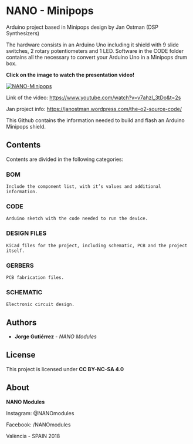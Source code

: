 # NANO - Minipops

Arduino project based in Minipops design by Jan Ostman (DSP Synthesizers) 

The hardware consists in an Arduino Uno including it shield with 9 slide switches, 2 rotary potentiometers and 1 LED. 
Software in the CODE folder contains all the necessary to convert your Arduino Uno in a Minipops drum box.

**Click on the image to watch the presentation video!**

[![NANO-Minipops](https://i.imgur.com/2D7elDDl.png)](https://www.youtube.com/watch?v=v7ahzl_3tDo&t=2s "NANO Minipops Presentation")

Link of the video: https://www.youtube.com/watch?v=v7ahzl_3tDo&t=2s
	
Jan project info: https://janostman.wordpress.com/the-o2-source-code/

This Github contains the information needed to build and flash an Arduino Minipops shield.

## Contents

Contents are divided in the following categories:

### BOM

```
Include the component list, with it’s values and additional information.
```

### CODE

```
Arduino sketch with the code needed to run the device.
```

### DESIGN FILES

```
KiCad files for the project, including schematic, PCB and the project itself.
```

### GERBERS

```
PCB fabrication files.
```

### SCHEMATIC

```
Electronic circuit design.
```

## Authors

* **Jorge Gutiérrez** - *NANO Modules* 

## License

This project is licensed under **CC BY-NC-SA 4.0** 

## About

**NANO Modules**

Instagram: @NANOmodules							

Facebook:  /NANOmodules

València - SPAIN 2018 

